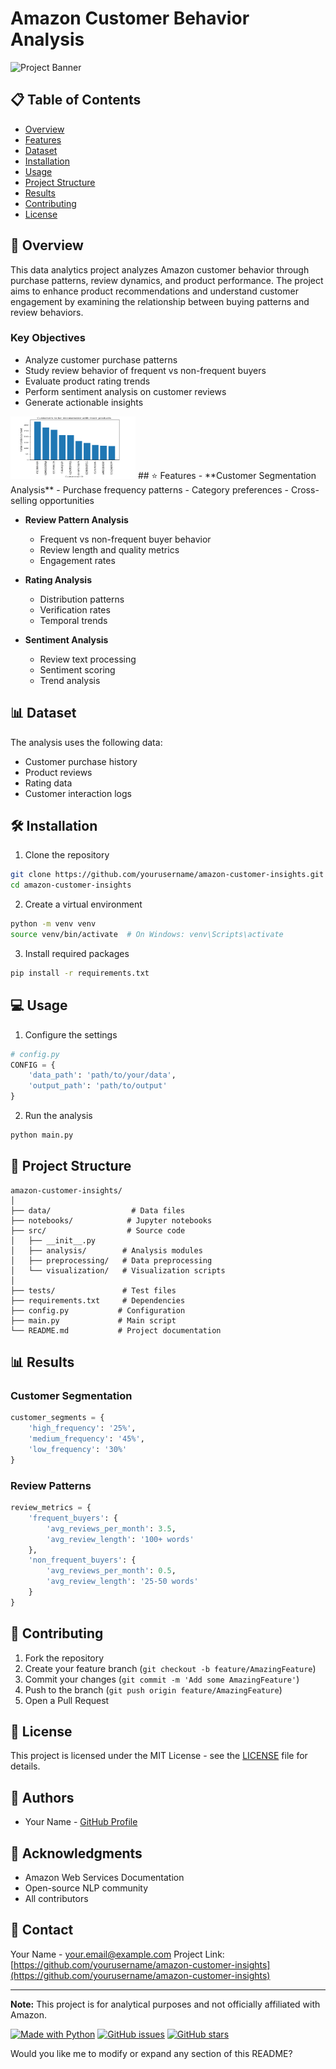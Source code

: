 # Amazon Customer Behavior Analysis

![Project Banner](project_banner.png) <!-- You can add a project banner image -->

## 📋 Table of Contents
- [Overview](#overview)
- [Features](#features)
- [Dataset](#dataset)
- [Installation](#installation)
- [Usage](#usage)
- [Project Structure](#project-structure)
- [Results](#results)
- [Contributing](#contributing)
- [License](#license)

## 🎯 Overview
This data analytics project analyzes Amazon customer behavior through purchase patterns, review dynamics, and product performance. The project aims to enhance product recommendations and understand customer engagement by examining the relationship between buying patterns and review behaviors.

### Key Objectives
- Analyze customer purchase patterns
- Study review behavior of frequent vs non-frequent buyers
- Evaluate product rating trends
- Perform sentiment analysis on customer reviews
- Generate actionable insights
<img src="Customer to recoment with more projects.PNG" width="200" height="100">
## ⭐ Features
- **Customer Segmentation Analysis**
  - Purchase frequency patterns
  - Category preferences
  - Cross-selling opportunities

- **Review Pattern Analysis**
  - Frequent vs non-frequent buyer behavior
  - Review length and quality metrics
  - Engagement rates

- **Rating Analysis**
  - Distribution patterns
  - Verification rates
  - Temporal trends

- **Sentiment Analysis**
  - Review text processing
  - Sentiment scoring
  - Trend analysis

## 📊 Dataset
The analysis uses the following data:
- Customer purchase history
- Product reviews
- Rating data
- Customer interaction logs

## 🛠️ Installation

1. Clone the repository
```bash
git clone https://github.com/yourusername/amazon-customer-insights.git
cd amazon-customer-insights
```

2. Create a virtual environment
```bash
python -m venv venv
source venv/bin/activate  # On Windows: venv\Scripts\activate
```

3. Install required packages
```bash
pip install -r requirements.txt
```

## 💻 Usage

1. Configure the settings
```python
# config.py
CONFIG = {
    'data_path': 'path/to/your/data',
    'output_path': 'path/to/output'
}
```

2. Run the analysis
```python
python main.py
```

## 📁 Project Structure
```
amazon-customer-insights/
│
├── data/                  # Data files
├── notebooks/            # Jupyter notebooks
├── src/                  # Source code
│   ├── __init__.py
│   ├── analysis/        # Analysis modules
│   ├── preprocessing/   # Data preprocessing
│   └── visualization/   # Visualization scripts
│
├── tests/               # Test files
├── requirements.txt     # Dependencies
├── config.py           # Configuration
├── main.py             # Main script
└── README.md           # Project documentation
```

## 📊 Results

### Customer Segmentation
```python
customer_segments = {
    'high_frequency': '25%',
    'medium_frequency': '45%',
    'low_frequency': '30%'
}
```

### Review Patterns
```python
review_metrics = {
    'frequent_buyers': {
        'avg_reviews_per_month': 3.5,
        'avg_review_length': '100+ words'
    },
    'non_frequent_buyers': {
        'avg_reviews_per_month': 0.5,
        'avg_review_length': '25-50 words'
    }
}
```

## 🤝 Contributing
1. Fork the repository
2. Create your feature branch (`git checkout -b feature/AmazingFeature`)
3. Commit your changes (`git commit -m 'Add some AmazingFeature'`)
4. Push to the branch (`git push origin feature/AmazingFeature`)
5. Open a Pull Request

## 📝 License
This project is licensed under the MIT License - see the [LICENSE](LICENSE) file for details.

## 👥 Authors
- Your Name - [GitHub Profile](https://github.com/yourusername)

## 🙏 Acknowledgments
- Amazon Web Services Documentation
- Open-source NLP community
- All contributors

## 📧 Contact
Your Name - your.email@example.com
Project Link: [https://github.com/yourusername/amazon-customer-insights](https://github.com/yourusername/amazon-customer-insights)

---
**Note:** This project is for analytical purposes and not officially affiliated with Amazon.

[![Made with Python](https://img.shields.io/badge/Made%20with-Python-1f425f.svg)](https://www.python.org/)
[![GitHub issues](https://img.shields.io/github/issues/yourusername/amazon-customer-insights)](https://github.com/yourusername/amazon-customer-insights/issues)
[![GitHub stars](https://img.shields.io/github/stars/yourusername/amazon-customer-insights)](https://github.com/yourusername/amazon-customer-insights/stargazers)

Would you like me to modify or expand any section of this README?
